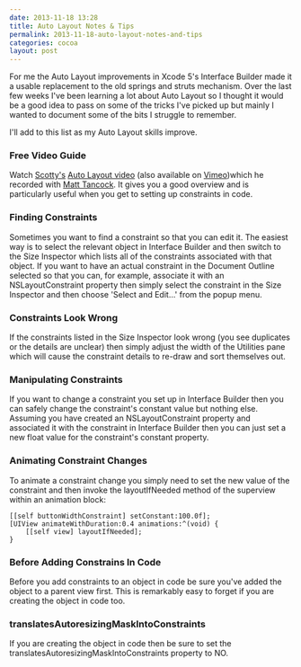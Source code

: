 ```yaml
---
date: 2013-11-18 13:28
title: Auto Layout Notes & Tips
permalink: 2013-11-18-auto-layout-notes-and-tips
categories: cocoa
layout: post
---
```


For me the Auto Layout improvements in Xcode 5's Interface Builder made it a usable replacement to the old springs and struts mechanism. Over the last few weeks I've been learning a lot about Auto Layout so I thought it would be a good idea to pass on some of the tricks I've picked up but mainly I wanted to document some of the bits I struggle to remember.

I'll add to this list as my Auto Layout skills improve.

### Free Video Guide
Watch [Scotty's](https://twitter.com/macdevnet) [Auto Layout video](http://ideveloper.co/autolayout-in-ios-6/) (also available on [Vimeo](http://vimeo.com/77600524))which he recorded with [Matt Tancock](https://twitter.com/mtancock). It gives you a good overview and is particularly useful when you get to setting up constraints in code.

### Finding Constraints
Sometimes you want to find a constraint so that you can edit it. The easiest way is to select the relevant object in Interface Builder and then switch to the Size Inspector which lists all of the constraints associated with that object. If you want to have an actual constraint in the Document Outline selected so that you can, for example, associate it with an NSLayoutConstraint property then simply select the constraint in the Size Inspector and then choose 'Select and Edit...' from the popup menu.

### Constraints Look Wrong
If the constraints listed in the Size Inspector look wrong (you see duplicates or the details are unclear) then simply adjust the width of the Utilities pane which will cause the constraint details to re-draw and sort themselves out.

### Manipulating Constraints
If you want to change a constraint you set up in Interface Builder then you can safely change the constraint's constant value but nothing else. Assuming you have created an NSLayoutConstraint property and associated it with the constraint in Interface Builder then you can just set a new float value for the constraint's constant property.

### Animating Constraint Changes
To animate a constraint change you simply need to set the new value of the constraint and then invoke the layoutIfNeeded method of the superview within an animation block:

    [[self buttonWidthConstraint] setConstant:100.0f];
    [UIView animateWithDuration:0.4 animations:^(void) {
        [[self view] layoutIfNeeded];
    }

### Before Adding Constrains In Code
Before you add constraints to an object in code be sure you've added the object to a parent view first. This is remarkably easy to forget if you are creating the object in code too.

### translatesAutoresizingMaskIntoConstraints
If you are creating the object in code then be sure to set the translatesAutoresizingMaskIntoConstraints property to NO.
